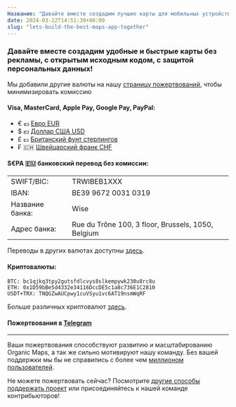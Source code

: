 ```yaml
---
Название: "Давайте вместе создадим лучшие карты для мобильных устройств!"
date: 2024-03-22T14:51:39+00:00
slug: "lets-build-the-best-maps-app-together"
---
```


### Давайте вместе создадим удобные и быстрые карты без рекламы, с открытым исходным кодом, с защитой персональных данных!

Мы добавили другие валюты на нашу [страницу пожертвований](@/donate/index.ru.md), чтобы минимизировать комиссию

#### Visa, MasterCard, Apple Pay, Google Pay, PayPal:

* € 💶 [Евро EUR](https://donate.organicmaps.app/?currency=eur)
* $ 💵 [Доллар США USD](https://donate.organicmaps.app/?currency=usd)
* £ 💷 [Британский фунт стерлингов](https://donate.organicmaps.app/?currency=gbp)
* ₣ 🇨🇭 [Швейцарский франк CHF](https://donate.organicmaps.app/?currency=chf)

#### S€PA 🇪🇺 банковский перевод без комиссии:

|   |   |
|---|---|
SWIFT/BIC:      | TRWIBEB1XXX
IBAN:           | BE39 9672 0031 0319
Название банка: | Wise
Адрес банка:    | Rue du Trône 100, 3 floor, Brussels, 1050, Belgium

Переводы в других валютах доступны [здесь](https://organicmaps.app/donate/#crypto).

#### Криптовалюты:

```
BTC: bc1qjkq3tpy2gutsfdlcvys8slkempywk230u8rc8u
ETH: 0x1D59bBe5d4332e34116DccDE5c1a8c736E1C2810
USDT+TRX: TNQGZwAUCpwy1cuVSyu1vc6AT19nsmWqRF
```

Больше различных криптовалют [здесь](https://organicmaps.app/donate/#crypto).

#### Пожертвования в [Telegram](https://t.me/OrganicMapsApp/117)

---

Ваши пожертвования способствуют развитию и масштабированию Organic Maps, а так же сильно мотивируют нашу команду.
Без вашей поддержки мы бы не справились с более чем [миллионом пользователей](@/news/2023-12-23/281/index.md).

Не можете пожертвовать сейчас? Посмотрите [другие способы поддержать проект](@/support-us/index.ru.md) или присоединяйтесь к нашей команде контрибьюторов!
